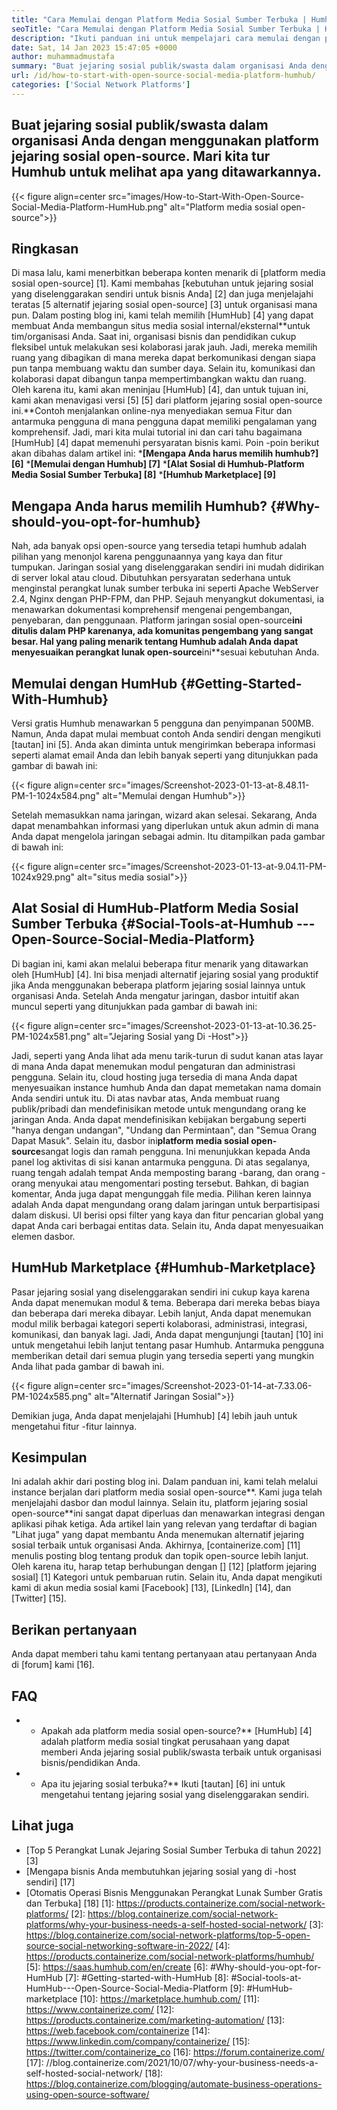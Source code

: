 ```yaml
---
title: "Cara Memulai dengan Platform Media Sosial Sumber Terbuka | Humhub" 
seoTitle: "Cara Memulai dengan Platform Media Sosial Sumber Terbuka | Humhub" 
description: "Ikuti panduan ini untuk mempelajari cara memulai dengan platform media sosial open-source. Menawarkan dasbor yang kaya bersama dengan banyak fitur tingkat perusahaan." 
date: Sat, 14 Jan 2023 15:47:05 +0000
author: muhammadmustafa
summary: "Buat jejaring sosial publik/swasta dalam organisasi Anda dengan menggunakan platform jejaring sosial open-source. Mari Tur Humhub untuk melihat apa yang ditawarkannya." 
url: /id/how-to-start-with-open-source-social-media-platform-humhub/
categories: ['Social Network Platforms']
---
```


## Buat jejaring sosial publik/swasta dalam organisasi Anda dengan menggunakan platform jejaring sosial open-source. Mari kita tur Humhub untuk melihat apa yang ditawarkannya.

{{< figure align=center src="images/How-to-Start-With-Open-Source-Social-Media-Platform-HumHub.png" alt="Platform media sosial open-source">}}


## Ringkasan
Di masa lalu, kami menerbitkan beberapa konten menarik di [platform media sosial open-source] [1]. Kami membahas [kebutuhan untuk jejaring sosial yang diselenggarakan sendiri untuk bisnis Anda] [2] dan juga menjelajahi teratas [5 alternatif jejaring sosial open-source] [3] untuk organisasi mana pun. Dalam posting blog ini, kami telah memilih [HumHub] [4] yang dapat membuat Anda membangun situs media sosial internal/eksternal**untuk tim/organisasi Anda. Saat ini, organisasi bisnis dan pendidikan cukup fleksibel untuk melakukan sesi kolaborasi jarak jauh. Jadi, mereka memilih ruang yang dibagikan di mana mereka dapat berkomunikasi dengan siapa pun tanpa membuang waktu dan sumber daya. Selain itu, komunikasi dan kolaborasi dapat dibangun tanpa mempertimbangkan waktu dan ruang.
Oleh karena itu, kami akan meninjau [HumHub] [4], dan untuk tujuan ini, kami akan menavigasi versi [5] [5] dari platform jejaring sosial open-source ini.**Contoh menjalankan online-nya menyediakan semua Fitur dan antarmuka pengguna di mana pengguna dapat memiliki pengalaman yang komprehensif. Jadi, mari kita mulai tutorial ini dan cari tahu bagaimana [HumHub] [4] dapat memenuhi persyaratan bisnis kami.
Poin -poin berikut akan dibahas dalam artikel ini:
***[Mengapa Anda harus memilih humhub?] [6]**
***[Memulai dengan Humhub] [7]**
***[Alat Sosial di Humhub-Platform Media Sosial Sumber Terbuka] [8]**
***[Humhub Marketplace] [9]**

## Mengapa Anda harus memilih Humhub? {#Why-should-you-opt-for-humhub}
Nah, ada banyak opsi open-source yang tersedia tetapi humhub adalah pilihan yang menonjol karena penggunaannya yang kaya dan fitur tumpukan. Jaringan sosial yang diselenggarakan sendiri ini mudah didirikan di server lokal atau cloud. Dibutuhkan persyaratan sederhana untuk menginstal perangkat lunak sumber terbuka ini seperti Apache WebServer 2.4, Nginx dengan PHP-FPM, dan PHP. Sejauh menyangkut dokumentasi, ia menawarkan dokumentasi komprehensif mengenai pengembangan, penyebaran, dan penggunaan.
Platform jaringan sosial open-source**ini ditulis dalam PHP karenanya, ada komunitas pengembang yang sangat besar. Hal yang paling menarik tentang Humhub adalah Anda dapat menyesuaikan perangkat lunak open-source**ini**sesuai kebutuhan Anda.

## Memulai dengan HumHub {#Getting-Started-With-Humhub}
Versi gratis Humhub menawarkan 5 pengguna dan penyimpanan 500MB. Namun, Anda dapat mulai membuat contoh Anda sendiri dengan mengikuti [tautan] ini [5]. Anda akan diminta untuk mengirimkan beberapa informasi seperti alamat email Anda dan lebih banyak seperti yang ditunjukkan pada gambar di bawah ini:

{{< figure align=center src="images/Screenshot-2023-01-13-at-8.48.11-PM-1-1024x584.png" alt="Memulai dengan Humhub">}}

Setelah memasukkan nama jaringan, wizard akan selesai. Sekarang, Anda dapat menambahkan informasi yang diperlukan untuk akun admin di mana Anda dapat mengelola jaringan sebagai admin. Itu ditampilkan pada gambar di bawah ini:

{{< figure align=center src="images/Screenshot-2023-01-13-at-9.04.11-PM-1024x929.png" alt="situs media sosial">}}


## Alat Sosial di HumHub-Platform Media Sosial Sumber Terbuka {#Social-Tools-at-Humhub --- Open-Source-Social-Media-Platform}
Di bagian ini, kami akan melalui beberapa fitur menarik yang ditawarkan oleh [HumHub] [4]. Ini bisa menjadi alternatif jejaring sosial yang produktif jika Anda menggunakan beberapa platform jejaring sosial lainnya untuk organisasi Anda.
Setelah Anda mengatur jaringan, dasbor intuitif akan muncul seperti yang ditunjukkan pada gambar di bawah ini:

{{< figure align=center src="images/Screenshot-2023-01-13-at-10.36.25-PM-1024x581.png" alt="Jejaring Sosial yang Di -Host">}}

Jadi, seperti yang Anda lihat ada menu tarik-turun di sudut kanan atas layar di mana Anda dapat menemukan modul pengaturan dan administrasi pengguna. Selain itu, cloud hosting juga tersedia di mana Anda dapat menyesuaikan instance humhub Anda dan dapat memetakan nama domain Anda sendiri untuk itu. Di atas navbar atas, Anda membuat ruang publik/pribadi dan mendefinisikan metode untuk mengundang orang ke jaringan Anda. Anda dapat mendefinisikan kebijakan bergabung seperti "hanya dengan undangan", "Undang dan Permintaan", dan "Semua Orang Dapat Masuk".
Selain itu, dasbor ini**platform media sosial open-source**sangat logis dan ramah pengguna. Ini menunjukkan kepada Anda panel log aktivitas di sisi kanan antarmuka pengguna. Di atas segalanya, ruang tengah adalah tempat Anda memposting barang -barang, dan orang -orang menyukai atau mengomentari posting tersebut. Bahkan, di bagian komentar, Anda juga dapat mengunggah file media. Pilihan keren lainnya adalah Anda dapat mengundang orang dalam jaringan untuk berpartisipasi dalam diskusi. UI berisi opsi filter yang kaya dan fitur pencarian global yang dapat Anda cari berbagai entitas data. Selain itu, Anda dapat menyesuaikan elemen dasbor.

## HumHub Marketplace {#Humhub-Marketplace}
Pasar jejaring sosial yang diselenggarakan sendiri ini cukup kaya karena Anda dapat menemukan modul & tema. Beberapa dari mereka bebas biaya dan beberapa dari mereka dibayar. Lebih lanjut, Anda dapat menemukan modul milik berbagai kategori seperti kolaborasi, administrasi, integrasi, komunikasi, dan banyak lagi. Jadi, Anda dapat mengunjungi [tautan] [10] ini untuk mengetahui lebih lanjut tentang pasar Humhub.
Antarmuka pengguna memberikan detail dari semua plugin yang tersedia seperti yang mungkin Anda lihat pada gambar di bawah ini.

{{< figure align=center src="images/Screenshot-2023-01-14-at-7.33.06-PM-1024x585.png" alt="Alternatif Jaringan Sosial">}}

Demikian juga, Anda dapat menjelajahi [Humhub] [4] lebih jauh untuk mengetahui fitur -fitur lainnya.

## Kesimpulan
Ini adalah akhir dari posting blog ini. Dalam panduan ini, kami telah melalui instance berjalan dari platform media sosial open-source**. Kami juga telah menjelajahi dasbor dan modul lainnya. Selain itu, platform jejaring sosial open-source**ini sangat dapat diperluas dan menawarkan integrasi dengan aplikasi pihak ketiga. Ada artikel lain yang relevan yang terdaftar di bagian "Lihat juga" yang dapat membantu Anda menemukan alternatif jejaring sosial terbaik untuk organisasi Anda.
Akhirnya, [containerize.com] [11] menulis posting blog tentang produk dan topik open-source lebih lanjut. Oleh karena itu, harap tetap berhubungan dengan [] [12] [platform jejaring sosial] [1] Kategori untuk pembaruan rutin. Selain itu, Anda dapat mengikuti kami di akun media sosial kami [Facebook] [13], [LinkedIn] [14], dan [Twitter] [15].

## Berikan pertanyaan
Anda dapat memberi tahu kami tentang pertanyaan atau pertanyaan Anda di [forum] kami [16].

## FAQ
* * Apakah ada platform media sosial open-source?**
[HumHub] [4] adalah platform media sosial tingkat perusahaan yang dapat memberi Anda jejaring sosial publik/swasta terbaik untuk organisasi bisnis/pendidikan Anda.
* * Apa itu jejaring sosial terbuka?**
Ikuti [tautan] [6] ini untuk mengetahui tentang jejaring sosial yang diselenggarakan sendiri.

## Lihat juga
  * [Top 5 Perangkat Lunak Jejaring Sosial Sumber Terbuka di tahun 2022] [3]
  * [Mengapa bisnis Anda membutuhkan jejaring sosial yang di -host sendiri] [17]
  * [Otomatis Operasi Bisnis Menggunakan Perangkat Lunak Sumber Gratis dan Terbuka] [18]
[1]: https://products.containerize.com/social-network-platforms/
[2]: https://blog.containerize.com/social-network-platforms/why-your-business-needs-a-self-hosted-social-network/
[3]: https://blog.containerize.com/social-network-platforms/top-5-open-source-social-networking-software-in-2022/
[4]: https://products.containerize.com/social-network-platforms/humhub/
[5]: https://saas.humhub.com/en/create
[6]: #Why-should-you-opt-for-HumHub
[7]: #Getting-started-with-HumHub
[8]: #Social-tools-at-HumHub---Open-Source-Social-Media-Platform
[9]: #HumHub-marketplace
[10]: https://marketplace.humhub.com/
[11]: https://www.containerize.com/
[12]: https://products.containerize.com/marketing-automation/
[13]: https://web.facebook.com/containerize
[14]: https://www.linkedin.com/company/containerize/
[15]: https://twitter.com/containerize_co
[16]: https://forum.containerize.com/
[17]: //blog.containerize.com/2021/10/07/why-your-business-needs-a-self-hosted-social-network/
[18]: https://blog.containerize.com/blogging/automate-business-operations-using-open-source-software/
